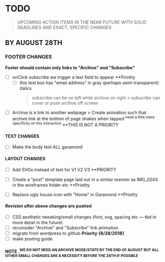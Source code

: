 # TODO
> UPCOMING ACTION ITEMS IN THE NEAR FUTURE WITH SOLID DEADLINES AND EXACT, SPECIFIC CHANGES 

## BY AUGUST 28TH
### FOOTER CHANGES

**Footer should contain only links to "Archive" and "Subscribe"**
- [ ] onClick subscribe we trigger a text field to appear **Priotity
  - [ ] this text box has "email address" in gray (perhaps semi-transparent) italics
      > subscribe can be on left while archive on right
        > subscribe can cover or push archive off screen
                        
- [ ] Archive is a link to another webpage
      > Create animation such that archive link at the bottom of page shakes when tapped <sup>need a little more      specificity on  this interaction</sup> **THIS IS NOT A PRIORITY        

#### TEXT CHANGES
- [ ] Make the body text ALL garamond


#### LAYOUT CHANGES
- [ ] Add SVGs instead of text for V1 V2 V3 **PRIORITY 

- [ ] Create a "post" template page laid out in a similar manner as IMG_0243 in the wireframes folder etc **Priotity

- [ ] Replace ugly house icon with "Home" in Garamond **Priotity

#### Revision after above changes are pushed  
- [ ] CSS aesthetic tweaking/small changes (font, svg, spacing etc — tbd in more detail in the future)
- [ ] reconsider "Archive" and "Subscribe" link animation
- [ ] migrate from wordpress to github **Priority {8/28/2018}** 
- [ ] make posting guide 
    
 #### NOTE .<sup>WE DO NOT NEED AN ARCHIVE MODE/STATE BY THE END OF AUGUST BUT ALL OTHER SMALL CHANGES ARE A NECESSITY BEFORE THE 28TH IF POSSIBLE</sup>
